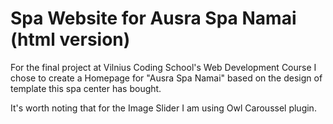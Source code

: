 # Spa Website for Ausra Spa Namai (html version)

For the final project at Vilnius Coding School's Web Development Course I chose to create a Homepage for "Ausra Spa Namai" based on the design of template this spa center has bought.

It's worth noting that for the Image Slider I am using Owl Caroussel plugin.